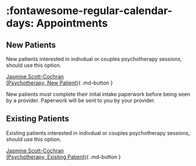 # :fontawesome-regular-calendar-days: Appointments

## New Patients

New patients interested in indivdual or couples psychotherapy sessions, should use this option.

[Jasmine Scott-Cochran<br>(Psychotherapy, New Patient)](https://google.com){ .md-button }

New patients must complete their inital intake paperwork before being seen by a provider.
Paperwork will be sent to you by your provider.

## Existing Patients

Existing patients interested in indivdual or couples psychotherapy sessions, should use this option.

[Jasmine Scott-Cochran<br>(Psychotherapy, Existing Patient)](https://google.com){ .md-button }
